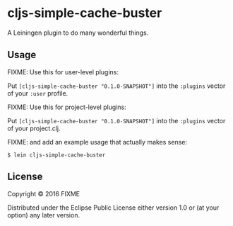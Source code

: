 # cljs-simple-cache-buster

A Leiningen plugin to do many wonderful things.

## Usage

FIXME: Use this for user-level plugins:

Put `[cljs-simple-cache-buster "0.1.0-SNAPSHOT"]` into the `:plugins` vector of your `:user`
profile.

FIXME: Use this for project-level plugins:

Put `[cljs-simple-cache-buster "0.1.0-SNAPSHOT"]` into the `:plugins` vector of your project.clj.

FIXME: and add an example usage that actually makes sense:

    $ lein cljs-simple-cache-buster

## License

Copyright © 2016 FIXME

Distributed under the Eclipse Public License either version 1.0 or (at
your option) any later version.

